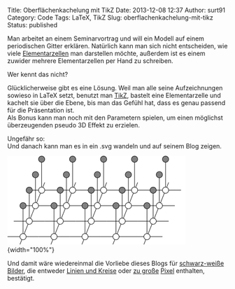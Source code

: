 Title: Oberflächenkachelung mit TikZ
Date: 2013-12-08 12:37
Author: surt91
Category: Code
Tags: LaTeX, TikZ
Slug: oberflachenkachelung-mit-tikz
Status: published

Man arbeitet an einem Seminarvortrag und will ein Modell auf einem
periodischen Gitter erklären. Natürlich kann man sich nicht entscheiden,
wie viele [Elementarzellen](http://de.wikipedia.org/wiki/Elementarzelle)
man darstellen möchte, außerdem ist es einem zuwider mehrere
Elementarzellen per Hand zu schreiben.

Wer kennt das nicht?

Glücklicherweise gibt es eine Lösung. Weil man alle seine Aufzeichnungen
sowieso in LaTeX setzt, benutzt
man [TikZ](http://www.texample.net/tikz/examples/), bastelt eine
Elementarzelle und kachelt sie über die Ebene, bis man das Gefühl hat,
dass es genau passend für die Präsentation ist.  
Als Bonus kann man noch mit den Parametern spielen, um einen möglichst
überzeugenden pseudo 3D Effekt zu erzielen.

Ungefähr so:  
 Und danach kann man es in
ein .svg wandeln und auf seinem Blog zeigen.

![Isingmodell mit Kopplung](img/standaloneIsing.svg){width="100%"}

Und damit wäre wiedereinmal die Vorliebe dieses Blogs für [schwarz-weiße
Bilder]({filename}/conways-game-of-life.md),
die entweder [Linien und Kreise]({filename}/proximity-graphs.md)
oder [zu große]({filename}/seltsamer-attraktor.md)
[Pixel]({filename}/rule-90.md)
enthalten, bestätigt.
